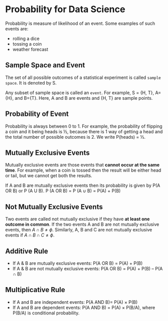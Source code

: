# Probability for Data Science

Probability is measure of likelihood of an event. Some examples of such events are:
* rolling a dice
* tossing a coin
* weather forecast

## Sample Space and Event

The set of all possible outcomes of a statistical experiment is called `sample space`. It is denoted by S. 

Any subset of sample space is called an `event`. For example, S = {H, T}, A={H}, and B={T}. Here, A and B are events and {H, T} are sample points.


## Probability of Event

Probability is always between 0 to 1. For example, the probability of flipping a coin and it being heads is ½, because there is 1 way of getting a head and the total number of possible outcomes is 2. We write P(heads) = ½.


## Mutually Exclusive Events

Mutually exclusive events are those events that **cannot occur at the same time**. For example, when a coin is tossed then the result will be either head or tail, but we cannot get both the results.

If A and B are mutually exclusive events then its probability is given by P(A OR B) or P (A U B). P (A OR B) = P (A ∪ B) = P(A) + P(B) 


## Not Mutually Exclusive Events

Two events are called not mutually exclusive if they have **at least one outcome in common**. If the two events A and B are not mutually exclusive events, then $A ∩ B ≠ ϕ$. Similarly, A, B and C are not mutually exclusive events if $A ∩ B ∩ C ≠ ϕ$.


## Additive Rule

* If A & B are mutually exclusive events: P(A OR B) = P(A) + P(B)
* If A & B are not mutually exclusive events: P(A OR B) = P(A) + P(B) – P(A ∩ B)


## Multiplicative Rule

* If A and B are independent events: P(A AND B)= P(A) $\times$ P(B)
* If A and B are dependent events: P(A AND B) = P(A) $\times$ P(B/A), where P(B/A) is conditional probability.


